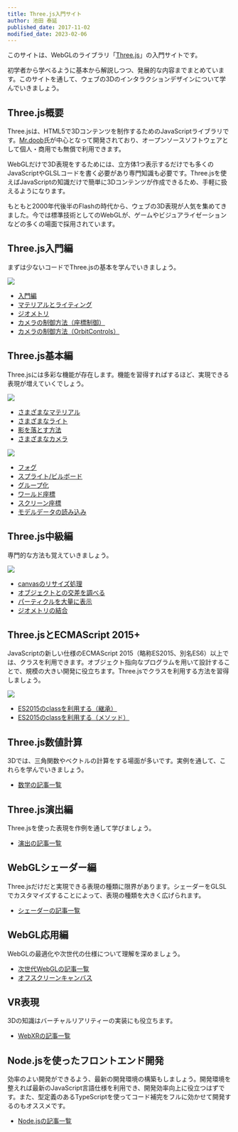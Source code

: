 ```yaml
---
title: Three.js入門サイト
author: 池田 泰延
published_date: 2017-11-02
modified_date: 2023-02-06
---
```


このサイトは、WebGLのライブラリ「[Three.js](https://threejs.org)」の入門サイトです。

初学者から学べるように基本から解説しつつ、発展的な内容までまとめています。このサイトを通して、ウェブの3Dのインタラクションデザインについて学んでいきましょう。

## Three.js概要

Three.jsは、HTML5で3Dコンテンツを制作するためのJavaScriptライブラリです。[Mr.doob](http://mrdoob.com)氏が中心となって開発されており、オープンソースソフトウェアとして個人・商用でも無償で利用できます。


WebGLだけで3D表現をするためには、立方体1つ表示するだけでも多くのJavaScriptやGLSLコードを書く必要があり専門知識も必要です。Three.jsを使えばJavaScriptの知識だけで簡単に3Dコンテンツが作成できるため、手軽に扱えるようになります。

もともと2000年代後半のFlashの時代から、ウェブの3D表現が人気を集めてきました。今では標準技術としてのWebGLが、ゲームやビジュアライゼーションなどの多くの場面で採用されています。


## Three.js入門編

まずは少ないコードでThree.jsの基本を学んでいきましょう。

![](../imgs/camera_orbitcontrols.png)

- [入門編](quickstart.md)
- [マテリアルとライティング](material_basic.md)
- [ジオメトリ](geometry_general.md)
- [カメラの制御方法（座標制御）](camera_position.md)
- [カメラの制御方法（OrbitControls）](camera_orbitcontrols.md)


## Three.js基本編

Three.jsには多彩な機能が存在します。機能を習得すればするほど、実現できる表現が増えていくでしょう。

![](../imgs/material_variation_toon.png)

- [さまざまなマテリアル](material_variation.md)
- [さまざまなライト](light_variation.md)
- [影を落とす方法](light_shadowmap.md)
- [さまざまなカメラ](camera_variation.md)

![](../imgs/sprite.png)

- [フォグ](fog.md)
- [スプライト/ビルボード](sprite.md)
- [グループ化](object3d_group.md)
- [ワールド座標](position_world.md)
- [スクリーン座標](position_project.md)
- [モデルデータの読み込み](model_basic.md)


## Three.js中級編

専門的な方法も覚えていきましょう。

![](../imgs/raycast.png)

- [canvasのリサイズ処理](renderer_resize.md)
- [オブジェクトとの交差を調べる](raycast.md)
- [パーティクルを大量に表示](points.md)
- [ジオメトリの結合](geometry_merge.md)

## Three.jsとECMAScript 2015+

JavaScriptの新しい仕様のECMAScript 2015（略称ES2015、別名ES6）以上では、クラスを利用できます。オブジェクト指向なプログラムを用いて設計することで、規模の大きい開発に役立ちます。Three.jsでクラスを利用する方法を習得しましょう。

![](../imgs/index-h2-es2015.png)

- [ES2015のclassを利用する（継承）](class.md)
- [ES2015のclassを利用する（メソッド）](class_method.md)

## Three.js数値計算

3Dでは、三角関数やベクトルの計算をする場面が多いです。実例を通して、これらを学んでいきましょう。


- [数学の記事一覧](math.md)

## Three.js演出編

Three.jsを使った表現を作例を通して学びましょう。


- [演出の記事一覧](effect.md)

## WebGLシェーダー編

Three.jsだけだと実現できる表現の種類に限界があります。シェーダーをGLSLでカスタマイズすることによって、表現の種類を大きく広げられます。


- [シェーダーの記事一覧](shader.md)

## WebGL応用編

WebGLの最適化や次世代の仕様について理解を深めましょう。


- [次世代WebGLの記事一覧](webgl_next.md)
- [オフスクリーンキャンバス](offscreencanvas.md)


## VR表現

3Dの知識はバーチャルリアリティーの実装にも役立ちます。


- [WebXRの記事一覧](webxr.md)

## Node.jsを使ったフロントエンド開発

効率のよい開発ができるよう、最新の開発環境の構築もしましょう。開発環境を整えれば最新のJavaScript言語仕様を利用でき、開発効率向上に役立つはずです。また、型定義のあるTypeScriptを使ってコード補完をフルに効かせて開発するのもオススメです。


- [Node.jsの記事一覧](nodejs.md)

